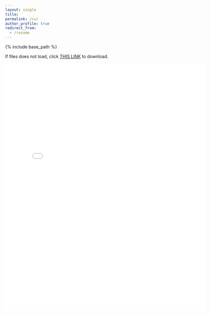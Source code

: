 ```yaml
---
layout: single
title:
permalink: /cv/
author_profile: true
redirect_from:
  - /resume
---
```


{% include base_path %}

If files does not load, click [THIS LINK](https://cseveren.github.io/files/Severen_CV_20181005.pdf) to download.

<embed src="{{ site.baseurl }}/files/Severen_CV_20181005.pdf" width="650" height="800" type='application/pdf'>
